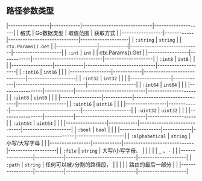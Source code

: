 ##  路径参数类型
|-----------------|------------|-----------------------------|--------------------|
| 格式            | Go数据类型 | 取值范围                    | 获取方式           |
|-----------------|------------|-----------------------------|--------------------|
| `:string`       | `string`   |                             | `ctx.Params().Get` |
|-----------------|------------|-----------------------------|--------------------|
| `:int`          | `int`      |                             | ctx.Params().Get   |
|-----------------|------------|-----------------------------|--------------------|
| `:int8`         | `int8`     |                             |                    |
|-----------------|------------|-----------------------------|--------------------|
| `:int16`        | `int16`    |                             |                    |
|-----------------|------------|-----------------------------|--------------------|
| `:int32`        | `int32`    |                             |                    |
|-----------------|------------|-----------------------------|--------------------|
| `:int64`        | `int64`    |                             |                    |
|-----------------|------------|-----------------------------|--------------------|
| `:uint8`        | `uint8`    |                             |                    |
|-----------------|------------|-----------------------------|--------------------|
| `:uint16`       | `uint16`   |                             |                    |
|-----------------|------------|-----------------------------|--------------------|
| `:uint32`       | `uint32`   |                             |                    |
|-----------------|------------|-----------------------------|--------------------|
| `:uint64`       | `uint64`   |                             |                    |
|-----------------|------------|-----------------------------|--------------------|
| `:bool`         | `bool`     |                             |                    |
|-----------------|------------|-----------------------------|--------------------|
| `:alphabetical` | `string`   | 小写/大写字母               |                    |
|-----------------|------------|-----------------------------|--------------------|
| `:file`         | `string`   | 大写/小写字母、             |                    |
|                 |            | `_` 、`-`                   |                    |
|-----------------|------------|-----------------------------|--------------------|
| `:path`         | `string`   | 任何可以被`/`分割的路径段， |                    |
|                 |            | 路由的最后一部分            |                    |
|-----------------|------------|-----------------------------|--------------------|




